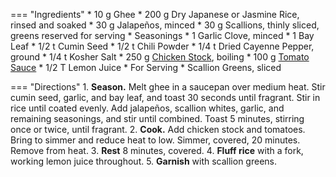 === "Ingredients"
    * 10 g Ghee
    * 200 g Dry Japanese or Jasmine Rice, rinsed and soaked
    * 30 g Jalapeños, minced
    * 30 g Scallions, thinly sliced, greens reserved for serving
    * Seasonings
        * 1 Garlic Clove, minced
        * 1 Bay Leaf
        * 1/2 t Cumin Seed
        * 1/2 t Chili Powder
        * 1/4 t Dried Cayenne Pepper, ground
        * 1/4 t Kosher Salt
    * 250 g [Chicken Stock](../../soups/stocks/meat-stock.md), boiling
    * 100 g [Tomato Sauce](../../sauces/tomato-sauce.md)
    * 1/2 T Lemon Juice
    * For Serving
        * Scallion Greens, sliced

=== "Directions"
    1. **Season.** Melt ghee in a saucepan over medium heat. Stir cumin seed, garlic, and bay leaf, and toast 30 seconds until fragrant. Stir in rice until coated evenly. Add jalapeños, scallion whites, garlic, and remaining seasonings, and stir until combined. Toast 5 minutes, stirring once or twice, until fragrant.
    2. **Cook.** Add chicken stock and tomatoes. Bring to simmer and reduce heat to low. Simmer, covered, 20 minutes. Remove from heat.
    3. **Rest** 8 minutes, covered.
    4. **Fluff rice** with a fork, working lemon juice throughout.
    5. **Garnish** with scallion greens.

[^1]:
    Mitzewich, John. ["Side Dish Stagnation? Spicy Tomato Rice to the Rescue!"](https://foodwishes.blogspot.com/2009/02/side-dish-stagnation-spicy-tomato-rice.html) *Food Wishes.* 6 February 2009.
